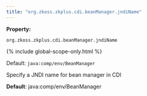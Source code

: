 ```yaml
---
title: "org.zkoss.zkplus.cdi.beanManager.jndiName"
---
```


**Property:**

`org.zkoss.zkplus.cdi.beanManager.jndiName`

{% include global-scope-only.html %}

Default:  `java:comp/env/BeanManager`

Specify a JNDI name for bean manager in CDI

**Default**: java:comp/env/BeanManager
